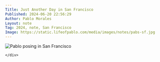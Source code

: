 ```yaml
---
Title: Just Another Day in San Francisco
Published: 2024-06-20 22:56:29
Author: Pablo Morales
Layout: note
Tag: 2024, note, San Francisco
Image: https://static.lifeofpablo.com/media/images/notes/pabs-sf.jpg
---
```

<div class="measure db center f5 f4-ns lh-copy">
   <img class="db w-100 mt4 mt5-ns" src="https://static.lifeofpablo.com/media/images/notes/pabs-sf.jpg" alt="Pablo posing in San Francisco">
   <div markdown="1">
   
    </div>
</div>
